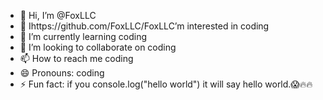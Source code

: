 - 👋 Hi, I’m @FoxLLC
- 👀 Ihttps://github.com/FoxLLC/FoxLLC’m interested in coding
- 🌱 I’m currently learning coding
- 💞️ I’m looking to collaborate on coding
- 📫 How to reach me coding
- 😄 Pronouns: coding
- ⚡ Fun fact: if you console.log("hello world") it will say hello world.😱🔥🔥
